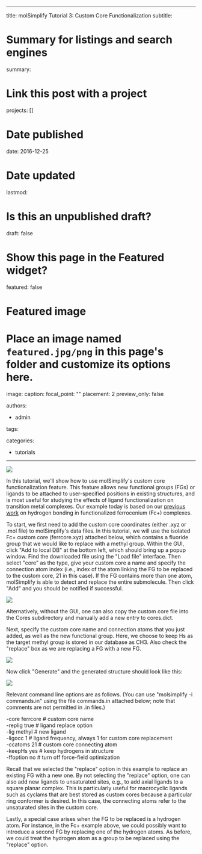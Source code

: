 
---
title: molSimplify Tutorial 3: Custom Core Functionalization
subtitle: 

# Summary for listings and search engines
summary: 

# Link this post with a project
projects: []

# Date published
date: 2016-12-25

# Date updated
lastmod: 

# Is this an unpublished draft?
draft: false

# Show this page in the Featured widget?
featured: false

# Featured image
# Place an image named `featured.jpg/png` in this page's folder and customize its options here.
image:
  caption: 
  focal_point: ""
  placement: 2
  preview_only: false

authors:
- admin

tags:

categories:
- tutorials

---
![](http://hjklol.mit.edu/sites/default/files/molsimplify-logo.png)


In this tutorial, we'll show how to use molSimplify's custom core functionalization feature. This feature allows new functional groups (FGs) or ligands to be attached to user-specified positions in existing structures, and is most useful for studying the effects of ligand functionalization on transition metal complexes. Our example today is based on our [previous work](http://pubs.acs.org/doi/abs/10.1021/acs.chemmater.6b02378) on hydrogen bonding in functionalized ferrocenium (Fc+) complexes.


To start, we first need to add the custom core coordinates (either .xyz or .mol file) to molSimplify's data files. In this tutorial, we will use the isolated Fc+ custom core (ferrcore.xyz) attached below, which contains a fluoride group that we would like to replace with a methyl group. Within the GUI, click "Add to local DB" at the bottom left, which should bring up a popup window. Find the downloaded file using the "Load file" interface. Then select "core" as the type, give your custom core a name and specify the connection atom index (i.e., index of the atom linking the FG to be replaced to the custom core, 21 in this case). If the FG contains more than one atom, molSimplify is able to detect and replace the entire submolecule. Then click "Add" and you should be notified if successful.


![](/sites/default/files/Tutorials/3-screenshot1.png)


Alternatively, without the GUI, one can also copy the custom core file into the Cores subdirectory and manually add a new entry to cores.dict.


Next, specify the custom core name and connection atoms that you just added, as well as the new functional group. Here, we choose to keep Hs as the target methyl group is stored in our database as CH3. Also check the "replace" box as we are replacing a FG with a new FG.


![](/sites/default/files/Tutorials/3-screenshot2.png)


Now click "Generate" and the generated structure should look like this:


![](/sites/default/files/Tutorials/3-struct.png)


Relevant command line options are as follows. (You can use "molsimplify -i commands.in" using the file commands.in attached below; note that comments are not permitted in .in files.)


-core ferrcore # custom core name  
-replig true # ligand replace option  
-lig methyl # new ligand  
-ligocc 1 # ligand frequency, always 1 for custom core replacement  
-ccatoms 21 # custom core connecting atom  
-keepHs yes # keep hydrogens in structure  
-ffoption no # turn off force-field optimization


Recall that we selected the "replace" option in this example to replace an existing FG with a new one. By not selecting the "replace" option, one can also add new ligands to unsaturated sites, e.g., to add axial ligands to a square planar complex. This is particularly useful for macrocyclic ligands such as cyclams that are best stored as custom cores because a particular ring conformer is desired. In this case, the connecting atoms refer to the unsaturated sites in the custom core.


Lastly, a special case arises when the FG to be replaced is a hydrogen atom. For instance, in the Fc+ example above, we could possibly want to introduce a second FG by replacing one of the hydrogen atoms. As before, we could treat the hydrogen atom as a group to be replaced using the "replace" option. 


